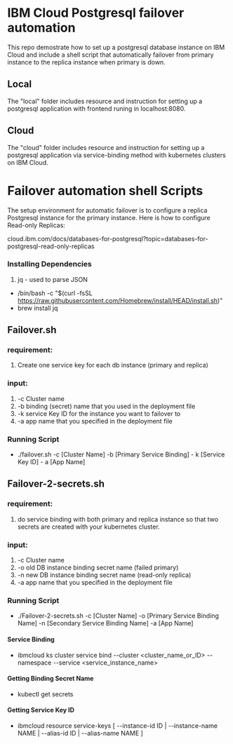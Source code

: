 # IBM Cloud Postgresql failover automation
This repo demostrate how to set up a postgresql database instance on IBM Cloud and include a shell script that automatically failover from primary instance to the replica instance when primary is down.

## Local
The "local" folder includes resource and instruction for setting up a postgresql application with frontend runing in localhost:8080.

## Cloud
The "cloud" folder includes resource and instruction for setting up a postgresql application via service-binding method with kubernetes clusters on IBM Cloud.

# Failover automation shell Scripts
The setup environment for automatic failover is to configure a replica Postgresql instance for the primary instance. Here is how to configure Read-only Replicas:

cloud.ibm.com/docs/databases-for-postgresql?topic=databases-for-postgresql-read-only-replicas

### Installing Dependencies 
1. jq - used to parse JSON
* /bin/bash -c "$(curl -fsSL https://raw.githubusercontent.com/Homebrew/install/HEAD/install.sh)" 
* brew install jq

## Failover.sh
### requirement:
1. Create one service key for each db instance (primary and replica)

### input:
1. -c Cluster name
2. -b binding (secret) name that you used in the deployment file
3. -k service Key ID for the instance you want to failover to
4. -a app name that you specified in the deployment file

### Running Script 
* ./failover.sh -c [Cluster Name] -b [Primary Service Binding] - k [Service Key ID] - a [App Name]

## Failover-2-secrets.sh
### requirement:
1. do service binding with both primary and replica instance so that two secrets are created with your kubernetes cluster.

### input:
1. -c Cluster name
2. -o old DB instance binding secret name (failed primary)
3.  -n new DB instance binding secret name (read-only replica)
4. -a app name that you specified in the deployment file


### Running Script 
* ./Failover-2-secrets.sh -c [Cluster Name] -o [Primary Service Binding Name] -n [Secondary Service Binding Name] -a [App Name]

#### Service Binding 
* ibmcloud ks cluster service bind --cluster <cluster_name_or_ID> --namespace <namespace> --service <service_instance_name>

#### Getting Binding Secret Name
* kubectl get secrets 

#### Getting Service Key ID 
* ibmcloud resource service-keys [ --instance-id ID | --instance-name NAME | --alias-id ID | --alias-name NAME ]
